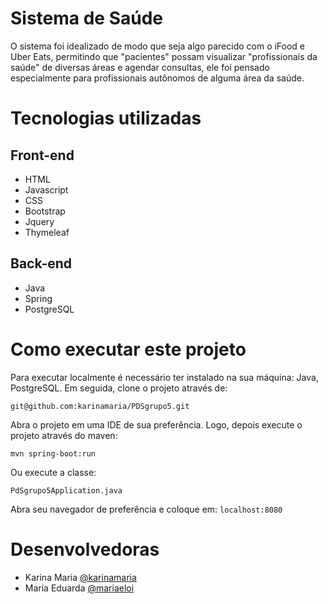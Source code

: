# Sistema de Saúde
O sistema foi idealizado de modo que seja algo parecido com o iFood e Uber Eats, permitindo que "pacientes" possam visualizar "profissionais da saúde" de diversas áreas e agendar consultas, ele foi pensado especialmente para profissionais autônomos de alguma área da saúde.

# Tecnologias utilizadas

## Front-end
* HTML
* Javascript
* CSS
* Bootstrap
* Jquery
* Thymeleaf

## Back-end
* Java
* Spring
* PostgreSQL

# Como executar este projeto

Para executar localmente é necessário ter instalado na sua máquina: Java, PostgreSQL. Em seguida, clone o projeto através de:
```
git@github.com:karinamaria/PDSgrupo5.git
```
Abra o projeto em uma IDE de sua preferência. Logo, depois execute o projeto através do maven:
```
mvn spring-boot:run
```
Ou execute a classe:
```
PdSgrupo5Application.java
```
Abra seu navegador de preferência e coloque em: `localhost:8080`

# Desenvolvedoras

* Karina Maria [@karinamaria](https://github.com/karinamaria/)
* Maria Eduarda [@mariaeloi](https://github.com/mariaeloi/)
